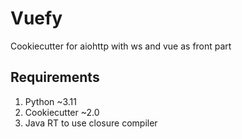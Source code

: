 # Vuefy

Cookiecutter for aiohttp with ws and vue as front part

## Requirements

1. Python ~3.11
1. Cookiecutter ~2.0
1. Java RT to use closure compiler
